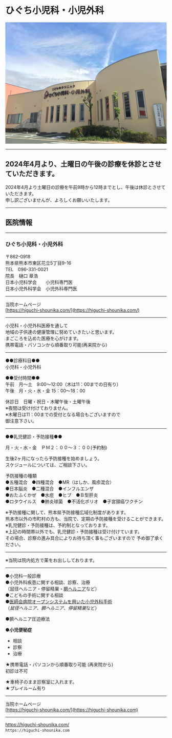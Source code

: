# ひぐち小児科・小児外科  
![医院外観](iingaikannS.JPG)
  
***  
## 2024年4月より、土曜日の午後の診療を休診とさせていただきます。  
2024年4月より土曜日の診療を午前9時から12時までとし、午後は休診とさせていただきます。  
申し訳ございませんが、よろしくお願いいたします。  
  
***  
## 医院情報  
***  
### ひぐち小児科・小児外科  
〒862-0918  
熊本県熊本市東区花立5丁目9-16  
TEL　096-331-0021  
院長　樋口 章浩  
日本小児科学会　　小児科専門医  
日本小児外科学会　小児外科専門医  
  
***  
  
当院ホームページ  
[https://higuchi-shounika.com/](https://higuchi-shounika.com/)  

***  

小児科・小児外科医療を通して  
地域の子供達の健康管理に努めていきたいと思います。  
まごころを込めた医療を心がけます。  
携帯電話・パソコンから順番取り可能(再来院から)  
  
---  
  
●●診療科目●●  
小児科・小児外科  

●●受付時間●●  
午前　月～土　9:00～12:00（木は11：00までの日有り）  
午後　月・火・水・金 15：00～18：00  
  
休診日　日曜・祝日・木曜午後・土曜午後  
※夜間は受け付けておりません。  
※木曜日は11：00までの受付となる場合もございますので  
御注意下さい。  

---  

●●乳児健診・予防接種●●  

月・火・水・金　ＰＭ２：００～３：００(予約制)  

生後2ヶ月になったら予防接種を始めましょう。  
スケジュールについては、ご相談下さい。  

予防接種の種類  
●五種混合　●四種混合　●MR（はしか、風疹混合）  
●日本脳炎　●二種混合　●インフルエンザ  
●おたふくかぜ　●水痘　●ヒブ　●Ｂ型肝炎  
●ロタウイルス　●肺炎球菌　●不活化ポリオ　●子宮頸癌ワクチン  

※予防接種に関して、熊本県予防接種広域化制度があります。  
熊本市以外の市町村の方も、当院で、定期の予防接種を受けることができます。  
※乳児健診・予防接種は、予約制となっております。  
※上記の時間帯以外でも、乳児健診・予防接種は受け付けています。  
その場合、診察の進み具合によりお待ち頂く事もございますので
予め御了承ください。  
  
___  
  
※当院は院内処方で薬をお出ししております。  

___  

●小児科一般診療  
●小児外科疾患に関する相談、診察、治療  
（鼠径ヘルニア・停留精巣・[臍ヘルニア](heso.md)など）  
●こどもの手術に関する相談  
●[医師会病院オープンシステムを用いた小児外科手術](shujutsu.md)  
（*鼠径ヘルニア*、*臍ヘルニア*、*停留精巣*など）  

●臍ヘルニア圧迫療法  

●**小児便秘症**  
- 相談  
- 診察  
- 治療  

★携帯電話・パソコンから順番取り可能 (再来院から)  
初診は不可  

★車椅子のまま診察室に入れます。  
★プレイルーム有り  
  
***  
  
当院ホームページ  
[https://higuchi-shounika.com/](https://higuchi-shounika.com)  
  
***  
<https://higuchi-shounika.com/>  
`https://higuchi-shounika.com`  
  